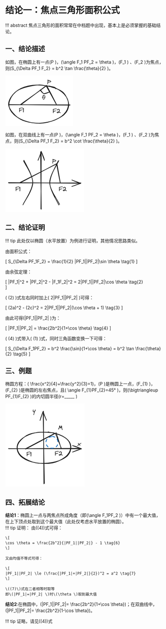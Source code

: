 # 结论一：焦点三角形面积公式

!!! abstract
    焦点三角形的面积常常在中档题中出现，基本上是必须掌握的基础结论。

## 一、结论描述

如图，在椭圆上有一点\(P \)，\(\angle F_1 PF_2 = \theta \)，\(F_1 \) 、\(F_2 \)为焦点，则\(S_{\Delta PF_1 F_2} = b^2 \tan \frac{\theta}{2} \)。

![1_1](img/1_1.png)

如图，在双曲线上有一点\(P \)，\(\angle F_1 PF_2 = \theta \)，\(F_1 \) 、\(F_2 \)为焦点，则\(S_{\Delta PF_1 F_2} = b^2 \cot \frac{\theta}{2} \)。

![1_3](img/1_3.png)

## 二、结论证明

!!! tip
    此处仅以椭圆（水平放置）为例进行证明，其他情况思路类似。

由面积公式：

\[
S_{\Delta PF_1F_2} = \frac{1}{2} |PF_1||PF_2|\sin \theta  \tag{1}
\]

由余弦定理：

\[
|PF_1|^2 + |PF_2|^2 - |F_1F_2|^2 = 2|PF_1||PF_2|\cos \theta \tag{2}  
\]

\( (2) \)式左右同时加上\( 2|PF_1||PF_2| \)可得：

\[
(2a)^2 - (2c)^2 = 2|PF_1||PF_2|(\cos \theta + 1) \tag{3}
\]

由此可得\(|PF_1||PF_2| \)为：

\[
|PF_1||PF_2| = \frac{2b^2}{1+\cos \theta} \tag{4}
\]

\( (4) \)式带入\( (1) \)式，同时三角函数变换一下可得：

\[
S_{\Delta F_1PF_2} = b^2 \frac{\sin}{1+\cos \theta} = b^2 \tan \frac{\theta}{2} \tag{5}
\]

## 三、例题

椭圆方程：\( \frac{x^2}{4}+\frac{y^2}{3}=1\)，\(P \)是椭圆上一点，\(F_{1} \)，\(F_{2} \)是椭圆的左右焦点，且\( \angle F_{1}PF_{2}=45° \)，则\(\bigtriangleup PF_{1}F_{2} \)的内切圆半径\(r=\_\_\_\_\_ \)

![1_2](img/1_2.png)

## 四、拓展结论

**结论1**：椭圆上一点与两焦点所成角度（即\(\angle F_1PF_2 \)）中有一个最大值，在上下顶点处取到这个最大值（此处仅考虑水平放置的椭圆）。<br>
!!! tip
    证明：
    由\((4)\)式可得：

    \[
    \cos \theta = \frac{2b^2}{|PF_1||PF_2|} - 1 \tag{6}
    \]

    又由均值不等式可得：

    \[
    |PF_1||PF_2| \le (\frac{|PF_1|+|PF_2|}{2})^2 = a^2 \tag{7}
    \]

    \((7)\)式在二者相等时取等
    即\(|PF_1|=|PF_2| \)时\(\theta \)取到最大值

**结论2**:在椭圆中，\(|PF_1||PF_2|= \frac{2b^2}{1+\cos \theta}\)；在双曲线中，\(|PF_1||PF_2|= \frac{2b^2}{1-\cos \theta}\)。<br>

!!! tip
    证略，请见\((4)\)式